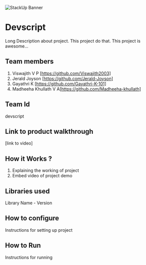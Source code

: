 ![StackUp Banner]([https://tinkerhub.frappe.cloud/files/stackup%20banner.jpeg])
# Devscript
Long Description about project. This project do that. This project is awesome...
## Team members
1. Viswajith V P [https://github.com/Viswajith2003]
2. Jerald Joyson [https://github.com/Jerald-Joyson]
3. Gayathri K [https://github.com/Gayathri-K-101]
4. Madheeha Khullath V A[https://github.com/Madheeha-khullath]
## Team Id
devscript
## Link to product walkthrough
[link to video]
## How it Works ?
1. Explaining the working of project
2. Embed video of project demo
## Libraries used
Library Name - Version
## How to configure
Instructions for setting up project
## How to Run
Instructions for running
